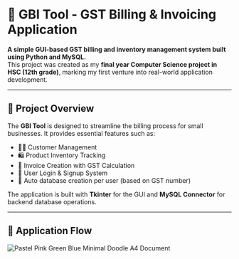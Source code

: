 # 🧾 GBI Tool - GST Billing & Invoicing Application

**A simple GUI-based GST billing and inventory management system built using Python and MySQL.**  
This project was created as my **final year Computer Science project in HSC (12th grade)**, marking my first venture into real-world application development.

---

## 🚀 Project Overview

The **GBI Tool** is designed to streamline the billing process for small businesses. It provides essential features such as:

- 🧑‍💼 Customer Management  
- 🛍️ Product Inventory Tracking  
- 🧾 Invoice Creation with GST Calculation  
- 🔐 User Login & Signup System  
- 📂 Auto database creation per user (based on GST number)  

The application is built with **Tkinter** for the GUI and **MySQL Connector** for backend database operations.

---

## 📸 Application Flow

![Pastel Pink Green Blue Minimal Doodle A4 Document](https://github.com/user-attachments/assets/7454b023-d8d3-4861-ba89-68548b2e6f8b)

